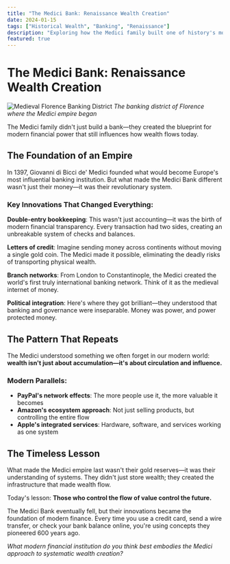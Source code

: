 ```yaml
---
title: "The Medici Bank: Renaissance Wealth Creation"
date: 2024-01-15
tags: ["Historical Wealth", "Banking", "Renaissance"]
description: "Exploring how the Medici family built one of history's most powerful banking empires and transformed Florence into the financial capital of Europe."
featured: true
---
```


# The Medici Bank: Renaissance Wealth Creation

![Medieval Florence Banking District](/images/blog/florence-banking.jpg)
*The banking district of Florence where the Medici empire began*

The Medici family didn't just build a bank—they created the blueprint for modern financial power that still influences how wealth flows today.

## The Foundation of an Empire

In 1397, Giovanni di Bicci de' Medici founded what would become Europe's most influential banking institution. But what made the Medici Bank different wasn't just their money—it was their revolutionary system.

### Key Innovations That Changed Everything:

**Double-entry bookkeeping**: This wasn't just accounting—it was the birth of modern financial transparency. Every transaction had two sides, creating an unbreakable system of checks and balances.

**Letters of credit**: Imagine sending money across continents without moving a single gold coin. The Medici made it possible, eliminating the deadly risks of transporting physical wealth.

**Branch networks**: From London to Constantinople, the Medici created the world's first truly international banking network. Think of it as the medieval internet of money.

**Political integration**: Here's where they got brilliant—they understood that banking and governance were inseparable. Money was power, and power protected money.

## The Pattern That Repeats

The Medici understood something we often forget in our modern world: **wealth isn't just about accumulation—it's about circulation and influence.**

### Modern Parallels:

- **PayPal's network effects**: The more people use it, the more valuable it becomes
- **Amazon's ecosystem approach**: Not just selling products, but controlling the entire flow
- **Apple's integrated services**: Hardware, software, and services working as one system

## The Timeless Lesson

What made the Medici empire last wasn't their gold reserves—it was their understanding of systems. They didn't just store wealth; they created the infrastructure that made wealth flow.

Today's lesson: **Those who control the flow of value control the future.**

The Medici Bank eventually fell, but their innovations became the foundation of modern finance. Every time you use a credit card, send a wire transfer, or check your bank balance online, you're using concepts they pioneered 600 years ago.

*What modern financial institution do you think best embodies the Medici approach to systematic wealth creation?*